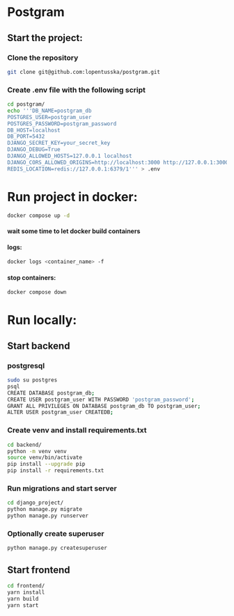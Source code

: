 # Postgram

## Start the project:

### Clone the repository
```bash
git clone git@github.com:lopentusska/postgram.git
```

### Create .env file with the following script
```bash
cd postgram/
echo '''DB_NAME=postgram_db
POSTGRES_USER=postgram_user
POSTGRES_PASSWORD=postgram_password
DB_HOST=localhost
DB_PORT=5432
DJANGO_SECRET_KEY=your_secret_key
DJANGO_DEBUG=True
DJANGO_ALLOWED_HOSTS=127.0.0.1 localhost
DJANGO_CORS_ALLOWED_ORIGINS=http://localhost:3000 http://127.0.0.1:3000
REDIS_LOCATION=redis://127.0.0.1:6379/1''' > .env
```

# Run project in docker:
```bash
docker compose up -d
```
#### wait some time to let docker build containers

#### logs:
```bash
docker logs <container_name> -f
```

#### stop containers:
```bash
docker compose down
```

# Run locally:

## Start backend

### postgresql
```bash
sudo su postgres
psql
CREATE DATABASE postgram_db;
CREATE USER postgram_user WITH PASSWORD 'postgram_password';
GRANT ALL PRIVILEGES ON DATABASE postgram_db TO postgram_user;
ALTER USER postgram_user CREATEDB;
```

### Create venv and install requirements.txt
```bash
cd backend/
python -m venv venv
source venv/bin/activate
pip install --upgrade pip
pip install -r requirements.txt
```

### Run migrations and start server
```bash
cd django_project/
python manage.py migrate
python manage.py runserver
```

### Optionally create superuser
```bash
python manage.py createsuperuser
```

## Start frontend
```bash
cd frontend/
yarn install
yarn build
yarn start
```
